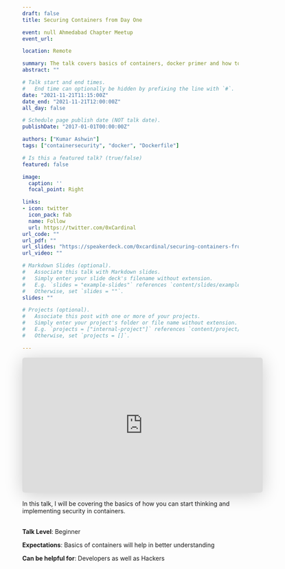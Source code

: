 ```yaml
---
draft: false
title: Securing Containers from Day One

event: null Ahmedabad Chapter Meetup
event_url: 

location: Remote

summary: The talk covers basics of containers, docker primer and how to secure Docker containers pre-build.
abstract: ""

# Talk start and end times.
#   End time can optionally be hidden by prefixing the line with `#`.
date: "2021-11-21T11:15:00Z"
date_end: "2021-11-21T12:00:00Z"
all_day: false

# Schedule page publish date (NOT talk date).
publishDate: "2017-01-01T00:00:00Z"

authors: ["Kumar Ashwin"]
tags: ["containersecurity", "docker", "Dockerfile"]

# Is this a featured talk? (true/false)
featured: false

image:
  caption: ''
  focal_point: Right

links:
- icon: twitter
  icon_pack: fab
  name: Follow
  url: https://twitter.com/0xCardinal
url_code: ""
url_pdf: ""
url_slides: "https://speakerdeck.com/0xcardinal/securing-containers-from-day-one-null-ahmedabad-meetup"
url_video: ""

# Markdown Slides (optional).
#   Associate this talk with Markdown slides.
#   Simply enter your slide deck's filename without extension.
#   E.g. `slides = "example-slides"` references `content/slides/example-slides.md`.
#   Otherwise, set `slides = ""`.
slides: ""

# Projects (optional).
#   Associate this post with one or more of your projects.
#   Simply enter your project's folder or file name without extension.
#   E.g. `projects = ["internal-project"]` references `content/project/deep-learning/index.md`.
#   Otherwise, set `projects = []`.

---
```


<div class="text-center"><iframe class="speakerdeck-iframe" frameborder="0" src="https://speakerdeck.com/player/6c976a21277d4d9cbc1317847a35b34b" title="Securing Containers From Day One | null Ahmedabad Meetup" allowfullscreen="true" mozallowfullscreen="true" webkitallowfullscreen="true" style="border: 0px; background: padding-box padding-box rgba(0, 0, 0, 0.1); margin: 0px; padding: 0px; border-radius: 6px; box-shadow: rgba(0, 0, 0, 0.2) 0px 5px 40px; width: 560px; height: 314px;" data-ratio="1.78343949044586"></iframe></div>
<br>
In this talk, I will be covering the basics of how you can start thinking and implementing security in containers. <br><br>

**Talk Level**: Beginner 

**Expectations**: Basics of containers will help in better understanding

**Can be helpful for**: Developers as well as Hackers